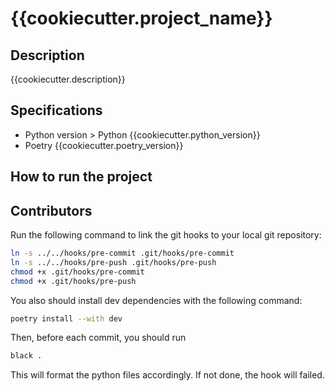 {{cookiecutter.project_name}}
===========================

## Description
{{cookiecutter.description}}

## Specifications
* Python version > Python {{cookiecutter.python_version}}
* Poetry {{cookiecutter.poetry_version}}

## How to run the project

## Contributors
Run the following command to link the git hooks to your local git repository:
```bash
ln -s ../../hooks/pre-commit .git/hooks/pre-commit
ln -s ../../hooks/pre-push .git/hooks/pre-push
chmod +x .git/hooks/pre-commit
chmod +x .git/hooks/pre-push
```
You also should install dev dependencies with the following command:
```bash
poetry install --with dev
```
Then, before each commit, you should run 
```bash
black .
```
This will format the python files accordingly. If not done, the hook will failed.
